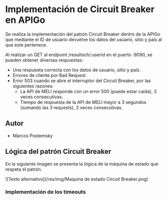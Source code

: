 # Implementación de Circuit Breaker en APIGo

Se realiza la implementación del patrón Circuit Breaker dentro de la APIGo
que mediante el ID de usuario devuelve los datos del usuario, sitio y país al que este pertenece.

Al realizar un GET al endpoint /resultsch/:userid en el puerto :9090, se pueden obtener diversas respuestas:

* Una respuesta correcta con los datos de usuario, sitio y país.
* Errores de cliente por Bad Request.
* Error 503 cuando se abre el interruptor del Circuit Breaker, por las siguientes razones:
    * La API de MELI responde con un error 500 (puede estar caída), 3 veces consecutivas.
    * Tiempo de respuesta de la API de MELI mayor a 3 segundos (sumando las 3 requests), 3 veces consecutivas.
    
## Autor
 * Marcos Postemsky
 

## Lógica del patrón Circuit Breaker

En la siguiente imagen se presenta la lógica de la máquina de estado que respeta el patrón.

![Texto alternativo](/res/img/Maquina de estado Circuit Breaker.png)



### Implementación de los timeouts